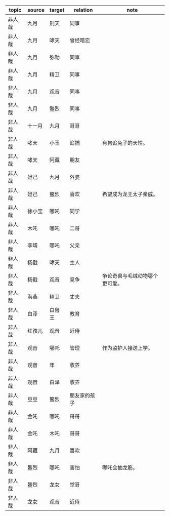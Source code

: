 | topic | source | target | relation | note |
| ----- | ------ | ------ | -------- | ---- |
| 非人哉 | 九月 | 刑天 | 同事 |  |
| 非人哉 | 九月 | 哮天 | 曾经暗恋 |  |
| 非人哉 | 九月 | 弥勒 | 同事 |  |
| 非人哉 | 九月 | 精卫 | 同事 |  |
| 非人哉 | 九月 | 观音 | 同事 |  |
| 非人哉 | 九月 | 鳌烈 | 同事 |  |
| 非人哉 | 十一月 | 九月 | 哥哥 |  |
| 非人哉 | 哮天 | 小玉 | 追捕 | 有狗追兔子的天性。 |
| 非人哉 | 哮天 | 阿藏 | 朋友 |  |
| 非人哉 | 妲己 | 九月 | 外婆 |  |
| 非人哉 | 妲己 | 鳌烈 | 喜欢 | 希望成为龙王太子亲戚。 |
| 非人哉 | 徐小宝 | 哪吒 | 同学 |  |
| 非人哉 | 木吒 | 哪吒 | 二哥 |  |
| 非人哉 | 李靖 | 哪吒 | 父亲 |  |
| 非人哉 | 杨戬 | 哮天 | 主人 |  |
| 非人哉 | 杨戬 | 观音 | 竞争 | 争论奇兽与毛绒动物哪个更可爱。 |
| 非人哉 | 海燕 | 精卫 | 丈夫 |  |
| 非人哉 | 白泽 | 白兽王 | 教育 |  |
| 非人哉 | 红孩儿 | 观音 | 近侍 |  |
| 非人哉 | 观音 | 哪吒 | 管理 | 作为监护人接送上学。 |
| 非人哉 | 观音 | 年 | 收养 |  |
| 非人哉 | 观音 | 白泽 | 收养 |  |
| 非人哉 | 豆豆 | 鳌烈 | 朋友家的孩子 |  |
| 非人哉 | 金吒 | 哪吒 | 哥哥 |  |
| 非人哉 | 金吒 | 木吒 | 哥哥 |  |
| 非人哉 | 阿藏 | 九月 | 喜欢 |  |
| 非人哉 | 鳌烈 | 哪吒 | 害怕 | 哪吒会抽龙筋。 |
| 非人哉 | 鳌烈 | 龙女 | 堂哥 |  |
| 非人哉 | 龙女 | 观音 | 近侍 |  |
